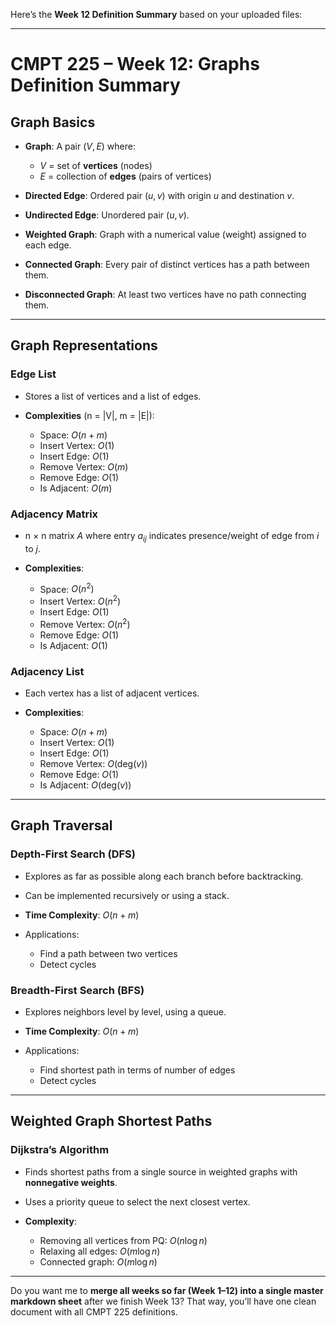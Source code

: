 Here’s the **Week 12 Definition Summary** based on your uploaded files:

---

# CMPT 225 – Week 12: Graphs Definition Summary

## **Graph Basics**

* **Graph**: A pair $(V, E)$ where:

  * $V$ = set of **vertices** (nodes)
  * $E$ = collection of **edges** (pairs of vertices)
* **Directed Edge**: Ordered pair $(u, v)$ with origin $u$ and destination $v$.
* **Undirected Edge**: Unordered pair $(u, v)$.
* **Weighted Graph**: Graph with a numerical value (weight) assigned to each edge.
* **Connected Graph**: Every pair of distinct vertices has a path between them.
* **Disconnected Graph**: At least two vertices have no path connecting them.

---

## **Graph Representations**

### **Edge List**

* Stores a list of vertices and a list of edges.
* **Complexities** (n = |V|, m = |E|):

  * Space: $O(n + m)$
  * Insert Vertex: $O(1)$
  * Insert Edge: $O(1)$
  * Remove Vertex: $O(m)$
  * Remove Edge: $O(1)$
  * Is Adjacent: $O(m)$

### **Adjacency Matrix**

* n × n matrix $A$ where entry $a_{ij}$ indicates presence/weight of edge from $i$ to $j$.
* **Complexities**:

  * Space: $O(n^2)$
  * Insert Vertex: $O(n^2)$
  * Insert Edge: $O(1)$
  * Remove Vertex: $O(n^2)$
  * Remove Edge: $O(1)$
  * Is Adjacent: $O(1)$

### **Adjacency List**

* Each vertex has a list of adjacent vertices.
* **Complexities**:

  * Space: $O(n + m)$
  * Insert Vertex: $O(1)$
  * Insert Edge: $O(1)$
  * Remove Vertex: $O(\text{deg}(v))$
  * Remove Edge: $O(1)$
  * Is Adjacent: $O(\text{deg}(v))$

---

## **Graph Traversal**

### **Depth-First Search (DFS)**

* Explores as far as possible along each branch before backtracking.
* Can be implemented recursively or using a stack.
* **Time Complexity**: $O(n + m)$
* Applications:

  * Find a path between two vertices
  * Detect cycles

### **Breadth-First Search (BFS)**

* Explores neighbors level by level, using a queue.
* **Time Complexity**: $O(n + m)$
* Applications:

  * Find shortest path in terms of number of edges
  * Detect cycles

---

## **Weighted Graph Shortest Paths**

### **Dijkstra’s Algorithm**

* Finds shortest paths from a single source in weighted graphs with **nonnegative weights**.
* Uses a priority queue to select the next closest vertex.
* **Complexity**:

  * Removing all vertices from PQ: $O(n \log n)$
  * Relaxing all edges: $O(m \log n)$
  * Connected graph: $O(m \log n)$

---

Do you want me to **merge all weeks so far (Week 1–12) into a single master markdown sheet** after we finish Week 13? That way, you’ll have one clean document with all CMPT 225 definitions.
